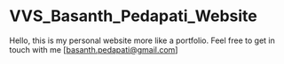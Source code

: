 # VVS_Basanth_Pedapati_Website
Hello, this is my personal website more like a portfolio. Feel free to get in touch with me [basanth.pedapati@gmail.com]
